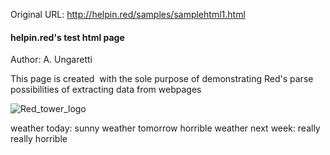 Original URL: <http://helpin.red/samples/samplehtml1.html>

#### helpin.red's test html page

Author: A. Ungaretti

This page is created  with the sole purpose of demonstrating Red's parse possibilities of extracting data from webpages

![Red_tower_logo](http://helpin.red/samples/Red_Language_Tower_Logo.png)

weather today: sunny weather tomorrow horrible weather next week: really really horrible
